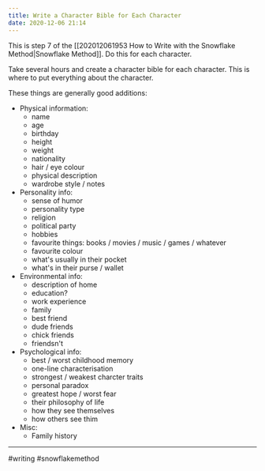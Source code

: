 ```yaml
---
title: Write a Character Bible for Each Character
date: 2020-12-06 21:14
---
```


This is step 7 of the [[202012061953 How to Write with the Snowflake Method|Snowflake Method]]. Do this for each character.

Take several hours and create a character bible for each character. This is where to put everything about the character.

These things are generally good additions:

- Physical information:
  - name
  - age
  - birthday
  - height
  - weight
  - nationality
  - hair / eye colour
  - physical description
  - wardrobe style / notes
- Personality info:
  - sense of humor
  - personality type
  - religion
  - political party
  - hobbies
  - favourite things: books / movies / music / games / whatever
  - favourite colour
  - what's usually in their pocket
  - what's in their purse / wallet
- Environmental info:
  - description of home
  - education?
  - work experience
  - family
  - best friend
  - dude friends
  - chick friends
  - friendsn't
- Psychological info:
  - best / worst childhood memory
  - one-line characterisation
  - strongest / weakest charcter traits
  - personal paradox
  - greatest hope / worst fear
  - their philosophy of life
  - how they see themselves
  - how others see thim
- Misc:
  - Family history

---

#writing #snowflakemethod

